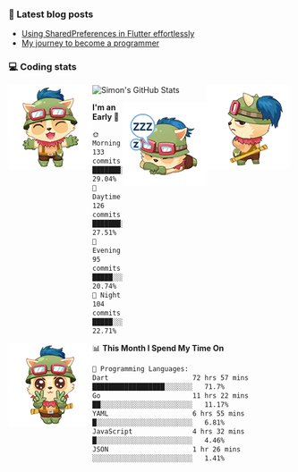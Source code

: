 ### 📘 Latest blog posts

<!-- BLOG-POST-LIST:START -->
- [Using SharedPreferences in Flutter effortlessly](http://blog.codingteemo.me/2020/07/15/Using-SharedPreferences-in-Flutter-effortlessly/)
- [My journey to become a programmer](http://blog.codingteemo.me/2018/07/14/My-journey-to-become-a-programmer/)
<!-- BLOG-POST-LIST:END -->

### 💻 Coding stats
<img align="right" src="https://raw.githubusercontent.com/simonpham/simonpham/master/assets/images/6kiur.gif" >


<img align="left" src="https://raw.githubusercontent.com/simonpham/simonpham/master/assets/images/5kiur.gif" >

![Simon's GitHub Stats](https://github-readme-stats-obu2qdcs2.vercel.app/api?username=simonpham)

<img align="right" src="https://raw.githubusercontent.com/simonpham/simonpham/master/assets/images/4kiur.gif" >

<!--START_SECTION:waka-->
**I'm an Early 🐤** 

```text
🌞 Morning    133 commits    ███████░░░░░░░░░░░░░░░░░░   29.04% 
🌆 Daytime    126 commits    ███████░░░░░░░░░░░░░░░░░░   27.51% 
🌃 Evening    95 commits     █████░░░░░░░░░░░░░░░░░░░░   20.74% 
🌙 Night      104 commits    █████░░░░░░░░░░░░░░░░░░░░   22.71%

```


<img align="left" src="https://raw.githubusercontent.com/simonpham/simonpham/master/assets/images/19kiur.gif" >📊 **This Month I Spend My Time On** 

```text
💬 Programming Languages: 
Dart                     72 hrs 57 mins      ██████████████████░░░░░░░   71.7% 
Go                       11 hrs 22 mins      ██░░░░░░░░░░░░░░░░░░░░░░░   11.17% 
YAML                     6 hrs 55 mins       █░░░░░░░░░░░░░░░░░░░░░░░░   6.81% 
JavaScript               4 hrs 32 mins       █░░░░░░░░░░░░░░░░░░░░░░░░   4.46% 
JSON                     1 hr 26 mins        ░░░░░░░░░░░░░░░░░░░░░░░░░   1.41%

```


<!--END_SECTION:waka-->
